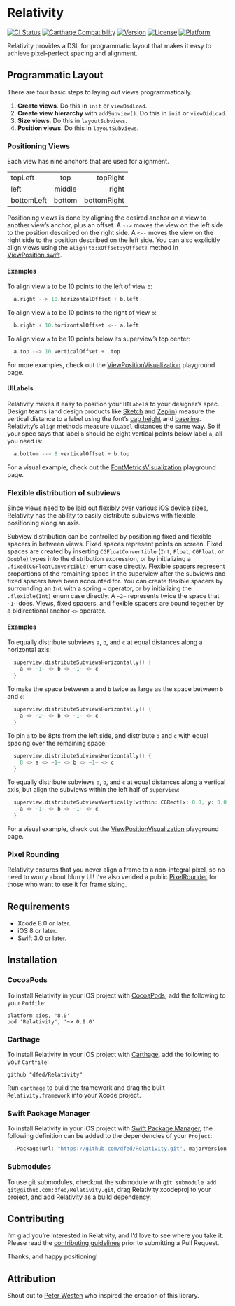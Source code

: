 # Relativity

[![CI Status](https://travis-ci.org/dfed/Relativity.svg?branch=master)](https://travis-ci.org/dfed/Relativity)
[![Carthage Compatibility](https://img.shields.io/badge/carthage-✓-e2c245.svg)](https://github.com/Carthage/Carthage/)
[![Version](https://img.shields.io/cocoapods/v/Relativity.svg)](http://cocoadocs.org/docsets/Relativity)
[![License](https://img.shields.io/cocoapods/l/Relativity.svg)](http://cocoadocs.org/docsets/Relativity)
[![Platform](https://img.shields.io/cocoapods/p/Relativity.svg)](http://cocoadocs.org/docsets/Relativity)

Relativity provides a DSL for programmatic layout that makes it easy to achieve pixel-perfect spacing and alignment.

## Programmatic Layout

There are four basic steps to laying out views programmatically.

1. **Create views**. Do this in `init` or `viewDidLoad`.
2. **Create view hierarchy** with `addSubview()`. Do this in `init` or `viewDidLoad`.
3. **Size views**. Do this in `layoutSubviews`.
4. **Position views**. Do this in `layoutSubviews`.

### Positioning Views

Each view has nine anchors that are used for alignment.

<table>
<tr><td>topLeft</td><td align="center">top</td><td align="right">topRight</td></tr>
<tr><td>left</td><td align="center">middle</td><td align="right">right</td></tr>
<tr><td>bottomLeft</td><td align="center">bottom</td><td align="right">bottomRight</td></tr>
</table>

Positioning views is done by aligning the desired anchor on a view to another view’s anchor, plus an offset. A `-->` moves the view on the left side to the position described on the right side. A `<--` moves the view on the right side to the position described on the left side. You can also explicitly align views using the `align(to:xOffset:yOffset)` method in [ViewPosition.swift](Sources/ViewPosition.swift#L105).

#### Examples

To align view `a` to be 10 points to the left of view `b`:

```swift
  a.right --> 10.horizontalOffset + b.left
```

To align view `a` to be 10 points to the right of view `b`:

```swift
  b.right + 10.horizontalOffset <-- a.left
```

To align view `a` to be 10 points below its superview’s top center:

```swift
  a.top --> 10.verticalOffset + .top
```

For more examples, check out the [ViewPositionVisualization](RelativityVisualization.playground/Pages/ViewPositionVisualization.xcplaygroundpage/Contents.swift) playground page.

#### UILabels

Relativity makes it easy to position your `UILabel`s to your designer’s spec. Design teams (and design products like [Sketch](https://www.sketchapp.com) and [Zeplin](https://zeplin.io)) measure the vertical distance to a label using the font’s [cap height](https://en.wikipedia.org/wiki/Cap_height) and [baseline](https://en.wikipedia.org/wiki/Baseline_(typography)). Relativity’s `align` methods measure `UILabel` distances the same way. So if your spec says that label `b` should be eight vertical points below label `a`, all you need is:

```swift
  a.bottom --> 8.verticalOffset + b.top
```

For a visual example, check out the [FontMetricsVisualization](RelativityVisualization.playground/Pages/FontMetricsVisualization.xcplaygroundpage/Contents.swift) playground page.

### Flexible distribution of subviews

Since views need to be laid out flexibly over various iOS device sizes, Relativity has the ability to easily distribute subviews with flexible positioning along an axis.

Subview distribution can be controlled by positioning fixed and flexible spacers in between views. Fixed spaces represent points on screen. Fixed spaces are created by inserting `CGFloatConvertible` (`Int`, `Float`, `CGFloat`, or `Double`) types into the distribution expression, or by initializing a `.fixed(CGFloatConvertible)` enum case directly. Flexible spacers represent proportions of the remaining space in the superview after the subviews and fixed spacers have been accounted for. You can create flexible spacers by surrounding an `Int` with a spring `~` operator, or by initializing the `.flexible(Int)` enum case directly. A `~2~` represents twice the space that `~1~` does. Views, fixed spacers, and flexible spacers are bound together by a bidirectional anchor `<>` operator.

#### Examples

To equally distribute subviews `a`, `b`, and `c` at equal distances along a horizontal axis:

```swift
  superview.distributeSubviewsHorizontally() {
    a <> ~1~ <> b <> ~1~ <> c
  }
```

To make the space between `a` and `b` twice as large as the space between `b` and `c`:

```swift
  superview.distributeSubviewsHorizontally() {
    a <> ~2~ <> b <> ~1~ <> c
  }
```

To pin `a` to be 8pts from the left side, and distribute `b` and `c` with equal spacing over the remaining space:

```swift
  superview.distributeSubviewsHorizontally() {
    8 <> a <> ~1~ <> b <> ~1~ <> c
  }
```

To equally distribute subviews `a`, `b`, and `c` at equal distances along a vertical axis, but align the subviews within the left half of `superview`:

```swift
  superview.distributeSubviewsVertically(within: CGRect(x: 0.0, y: 0.0, width: superview.bounds.midX, height: superview.bounds.height)) {
    a <> ~1~ <> b <> ~1~ <> c
  }
```

For a visual example, check out the [ViewPositionVisualization](RelativityVisualization.playground/Pages/ViewPositionVisualization.xcplaygroundpage/Contents.swift) playground page.

### Pixel Rounding

Relativity ensures that you never align a frame to a non-integral pixel, so no need to worry about blurry UI! I’ve also vended a public [PixelRounder](Sources/PixelRounder.swift) for those who want to use it for frame sizing.

## Requirements

* Xcode 8.0 or later.
* iOS 8 or later.
* Swift 3.0 or later.

## Installation

### CocoaPods

To install Relativity in your iOS project with [CocoaPods](http://cocoapods.org), add the following to your `Podfile`:

```
platform :ios, '8.0'
pod 'Relativity', '~> 0.9.0'
```

### Carthage

To install Relativity in your iOS project with [Carthage](https://github.com/Carthage/Carthage), add the following to your `Cartfile`:

```ogdl
github "dfed/Relativity"
```

Run `carthage` to build the framework and drag the built `Relativity.framework` into your Xcode project.

### Swift Package Manager

To install Relativity in your iOS project with [Swift Package Manager](https://github.com/apple/swift-package-manager), the following definition can be added to the dependencies of your `Project`:

```swift
  .Package(url: "https://github.com/dfed/Relativity.git", majorVersion: 0, minor: 9),
```

### Submodules

To use git submodules, checkout the submodule with `git submodule add git@github.com:dfed/Relativity.git`, drag Relativity.xcodeproj to your project, and add Relativity as a build dependency.

## Contributing

I’m glad you’re interested in Relativity, and I’d love to see where you take it. Please read the [contributing guidelines](Contributing.md) prior to submitting a Pull Request.

Thanks, and happy positioning!

## Attribution

Shout out to [Peter Westen](https://twitter.com/pwesten) who inspired the creation of this library.
